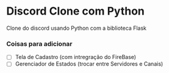 # Discord Clone com Python
 Clone do discord usando Python com a biblioteca Flask



### Coisas para adicionar
- [ ] Tela de Cadastro (com intregração do FireBase)
- [ ] Gerenciador de Estados (trocar entre Servidores e Canais)
